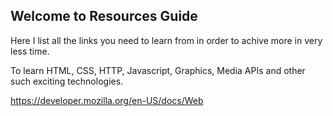 ## Welcome to Resources Guide

Here I list all the links you need to  learn from in order to achive more in very less time.

To learn HTML, CSS, HTTP, Javascript, Graphics, Media APIs and other such exciting technologies.

https://developer.mozilla.org/en-US/docs/Web







